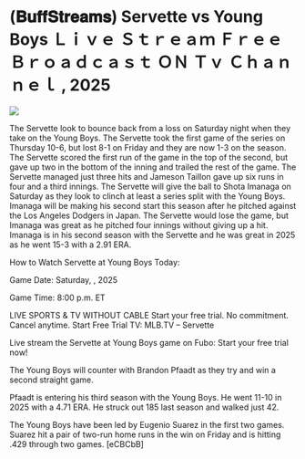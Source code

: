 # (𝐁𝐮𝐟𝐟𝐒𝐭𝐫𝐞𝐚𝐦𝐬) Servette vs Young Boys Ｌｉｖｅ Ｓｔｒｅａｍ Ｆｒｅｅ Ｂｒｏａｄｃａｓｔ ＯＮ Ｔｖ Ｃｈａｎｎｅｌ , 2025  
  
  
[![](https://i.imgur.com/qSNzIqt.png)](https://movie.rssnews.media/iFyDMJCJZ.php)  
  
The Servette look to bounce back from a loss on Saturday night when they take on the Young Boys. The Servette took the first game of the series on Thursday 10-6, but lost 8-1 on Friday and they are now 1-3 on the season. The Servette scored the first run of the game in the top of the second, but gave up two in the bottom of the inning and trailed the rest of the game. The Servette managed just three hits and Jameson Taillon gave up six runs in four and a third innings. The Servette will give the ball to Shota Imanaga on Saturday as they look to clinch at least a series split with the Young Boys. Imanaga will be making his second start this season after he pitched against the Los Angeles Dodgers in Japan. The Servette would lose the game, but Imanaga was great as he pitched four innings without giving up a hit. Imanaga is in his second season with the Servette and he was great in 2025 as he went 15-3 with a 2.91 ERA.

How to Watch Servette at Young Boys Today:

Game Date: Saturday, , 2025

Game Time: 8:00 p.m. ET

LIVE SPORTS & TV WITHOUT CABLE
Start your free trial. No commitment. Cancel anytime.
Start Free Trial
TV: MLB.TV – Servette

Live stream the Servette at Young Boys game on Fubo: Start your free trial now!

The Young Boys will counter with Brandon Pfaadt as they try and win a second straight game.

Pfaadt is entering his third season with the Young Boys. He went 11-10 in 2025 with a 4.71 ERA. He struck out 185 last season and walked just 42.

The Young Boys have been led by Eugenio Suarez in the first two games. Suarez hit a pair of two-run home runs in the win on Friday and is hitting .429 through two games. [eCBCbB]